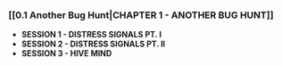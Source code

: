 
### **[[0.1 Another Bug Hunt|CHAPTER 1 - ANOTHER BUG HUNT]]**
- **SESSION 1 - DISTRESS SIGNALS PT. I**
- **SESSION 2 - DISTRESS SIGNALS PT. II**
- **SESSION 3 - HIVE MIND**
